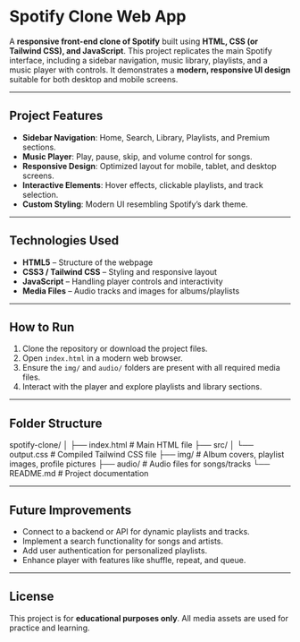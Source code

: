 # Spotify Clone Web App

A **responsive front-end clone of Spotify** built using **HTML, CSS (or Tailwind CSS), and JavaScript**. This project replicates the main Spotify interface, including a sidebar navigation, music library, playlists, and a music player with controls. It demonstrates a **modern, responsive UI design** suitable for both desktop and mobile screens.

---

## Project Features

- **Sidebar Navigation**: Home, Search, Library, Playlists, and Premium sections.
- **Music Player**: Play, pause, skip, and volume control for songs.
- **Responsive Design**: Optimized layout for mobile, tablet, and desktop screens.
- **Interactive Elements**: Hover effects, clickable playlists, and track selection.
- **Custom Styling**: Modern UI resembling Spotify’s dark theme.

---

## Technologies Used

- **HTML5** – Structure of the webpage
- **CSS3 / Tailwind CSS** – Styling and responsive layout
- **JavaScript** – Handling player controls and interactivity
- **Media Files** – Audio tracks and images for albums/playlists

---

## How to Run

1. Clone the repository or download the project files.
2. Open `index.html` in a modern web browser.
3. Ensure the `img/` and `audio/` folders are present with all required media files.
4. Interact with the player and explore playlists and library sections.

---

## Folder Structure
spotify-clone/
│
├── index.html        # Main HTML file
├── src/
│   └── output.css    # Compiled Tailwind CSS file
├── img/              # Album covers, playlist images, profile pictures
├── audio/            # Audio files for songs/tracks
└── README.md         # Project documentation


---

## Future Improvements

- Connect to a backend or API for dynamic playlists and tracks.
- Implement a search functionality for songs and artists.
- Add user authentication for personalized playlists.
- Enhance player with features like shuffle, repeat, and queue.

---

## License

This project is for **educational purposes only**. All media assets are used for practice and learning.

